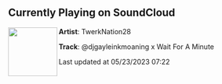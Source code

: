 ## Currently Playing on SoundCloud

[<img align="left" width="100" src="https://i1.sndcdn.com/artworks-w26hMiFK9dp77mRW-MUf79g-t500x500.jpg">](https://soundcloud.com/twerknation28/djgayleinkmoaning-x-wait-for-a-minute)

**Artist**: TwerkNation28 

**Track**: @djgayleinkmoaning x Wait For A Minute

Last updated at 05/23/2023 07:22
